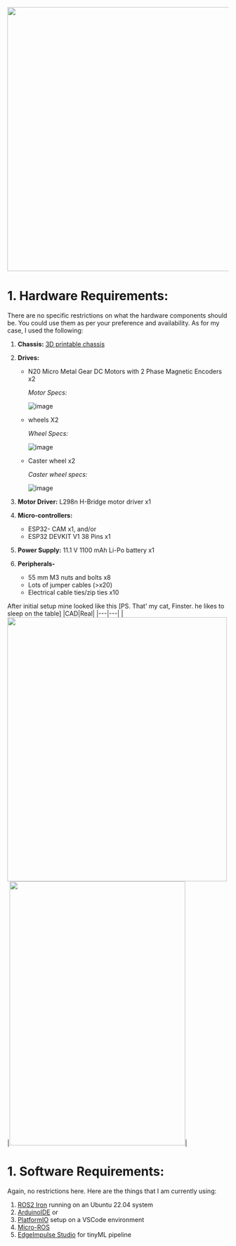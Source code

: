 <p align="center">
<img src="https://github.com/AntarCreates/tinyTurtle/assets/81281780/c3ee4a0b-57a0-4a2e-9aae-60bfbf3fbdd2 height="250" width="600"/>
</p>

# 1. Hardware Requirements:
There are no specific restrictions on what the hardware components should be. You could use them as per your preference and availability. As for my case, I used the following:

1. **Chassis:** [3D printable chassis](https://github.com/AntarCreates/tinyTurtle/tree/main/meshes)
2. **Drives:**
      - N20 Micro Metal Gear DC Motors with 2 Phase Magnetic Encoders x2
        
        _Motor Specs:_

        ![image](https://github.com/AntarCreates/tinyTurtle/assets/81281780/3a657389-978a-4571-a515-60cd77d58f63)
      - wheels X2

        _Wheel Specs:_

        ![image](https://github.com/AntarCreates/tinyTurtle/assets/81281780/6d56d104-7016-4662-8c61-087d0165e640)

      - Caster wheel x2
  
        _Caster wheel specs:_
        
        ![image](https://github.com/AntarCreates/tinyTurtle/assets/81281780/188a216c-85b3-4b7c-9212-ca195523e1bb)

   




4. **Motor Driver:** L298n H-Bridge motor driver x1
5. **Micro-controllers:**
    -  ESP32- CAM x1, and/or
    -  ESP32 DEVKIT V1 38 Pins x1
6. **Power Supply:** 11.1 V 1100 mAh Li-Po battery x1
7. **Peripherals-**
   - 55 mm M3 nuts and bolts x8
    - Lots of jumper cables (>x20)
    - Electrical cable ties/zip ties x10

After initial setup mine looked like this [PS. That' my cat, Finster. he likes to sleep on the table]
|CAD|Real|
|---|---|
|<img src="https://github.com/AntarCreates/tinyTurtle/assets/81281780/5c01d682-0607-49cc-be0c-d35fd1b9ffeb" width="500" height="600"/>|<img src="https://github.com/AntarCreates/tinyTurtle/assets/81281780/52588d59-b812-4544-9b9f-97a509bab553" width="400" height="600"/>|

# 1. Software Requirements:
Again, no restrictions here. Here are the things that I am currently using:
1. [ROS2 Iron](https://docs.ros.org/en/iron/index.html) running on an Ubuntu 22.04 system
2. [ArduinoIDE](https://www.arduino.cc/en/software) or
3. [PlatformIO](https://platformio.org/install/ide?install=vscode) setup on a VSCode environment
4. [Micro-ROS](https://micro.ros.org/)
5. [EdgeImpulse Studio](https://edgeimpulse.com/) for tinyML pipeline
